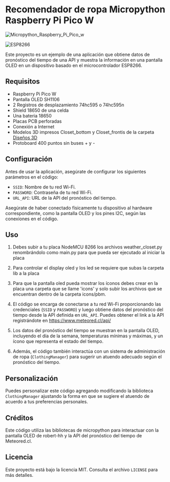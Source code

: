 # Recomendador de ropa Micropython Raspberry Pi Pico W

![Micropython_Raspberry_Pi_Pico_w](https://img.shields.io/badge/Raspberry%20Pi%20Pico%20W-Micropython%20Compatible-brightgreen)

![ESP8266](https://img.shields.io/badge/ESP8266-Compatible-blue)

Este proyecto es un ejemplo de una aplicación que obtiene datos de pronóstico del tiempo de una API y muestra la información en una pantalla OLED en un dispositivo basado en el microcontrolador ESP8266.

## Requisitos

- Raspberry Pi Pico W
- Pantalla OLED SH1106
- 2 Registros de desplazamiento 74hc595 o 74hc595n
- Shield 18650 de una celda
- Una bateria 18650
- Placas PCB perforadas
- Conexión a Internet
- Modelos 3D impresos Closet_bottom y Closet_frontis de la carpeta [Diseños 3D](/Diseños_3D/)
- Protoboard 400 puntos sin buses + y -

## Configuración

Antes de usar la aplicación, asegúrate de configurar los siguientes parámetros en el código:

- `SSID`: Nombre de tu red Wi-Fi.
- `PASSWORD`: Contraseña de tu red Wi-Fi.
- `URL_API`: URL de la API del pronóstico del tiempo.

Asegúrate de haber conectado físicamente tu dispositivo al hardware correspondiente, como la pantalla OLED y los pines I2C, según las conexiones en el código.

## Uso

1. Debes subir a tu placa NodeMCU 8266 los archivos weather_closet.py renombrándolo como main.py para que pueda ser ejecutado al iniciar la placa

2. Para controlar el display oled y los led se requiere que subas la carpeta lib a la placa

3. Para que la pantalla oled pueda mostrar los íconos debes crear en la placa una carpeta que se llame 'icons' y solo subir los archivos que se encuentran dentro de la carpeta icons/pbm.

4. El código se encarga de conectarse a tu red Wi-Fi proporcionando las credenciales (`SSID` y `PASSWORD`) y luego obtiene datos del pronóstico del tiempo desde la API definida en `URL_API`. Puedes obtener el link a la API registrándote en https://www.meteored.cl/api/

2. Los datos del pronóstico del tiempo se muestran en la pantalla OLED, incluyendo el día de la semana, temperaturas mínimas y máximas, y un ícono que representa el estado del tiempo.

3. Además, el código también interactúa con un sistema de administración de ropa (`ClothingManager`) para sugerir un atuendo adecuado según el pronóstico del tiempo.

## Personalización

Puedes personalizar este código agregando modificando la biblioteca `ClothingManager` ajustando la forma en que se sugiere el atuendo de acuerdo a tus preferencias personales.

## Créditos

Este código utiliza las bibliotecas de micropython para interactuar con la pantalla OLED de robert-hh y la API del pronóstico del tiempo de Meteored.cl.

## Licencia

Este proyecto está bajo la licencia MIT. Consulta el archivo `LICENSE` para más detalles.
